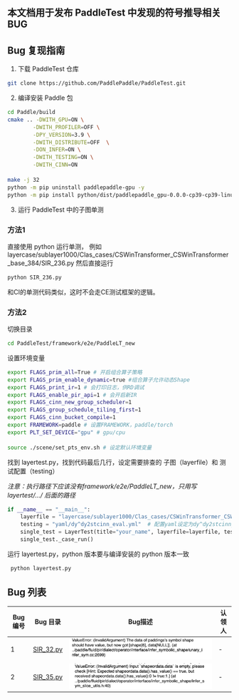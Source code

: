 ## 本文档用于发布 PaddleTest 中发现的符号推导相关 BUG

## Bug 复现指南

1. 下载 PaddleTest 仓库
``` bash
git clone https://github.com/PaddlePaddle/PaddleTest.git
```

2. 编译安装 Paddle 包
``` bash
cd Paddle/build
cmake .. -DWITH_GPU=ON \
        -DWITH_PROFILER=OFF \
        -DPY_VERSION=3.9 \
        -DWITH_DISTRIBUTE=OFF  \
        -DON_INFER=ON \
        -DWITH_TESTING=ON \
        -DWITH_CINN=ON

make -j 32
python -m pip uninstall paddlepaddle-gpu -y
python -m pip install python/dist/paddlepaddle_gpu-0.0.0-cp39-cp39-linux_x86_64.whl
```
3. 运行 PaddleTest 中的子图单测
### 方法1
直接使用 python 运行单测，
例如layercase/sublayer1000/Clas_cases/CSWinTransformer_CSWinTransformer_base_384/SIR_236.py
然后直接运行 
``` bash
python SIR_236.py  
```
和CI的单测代码类似，这时不会走CE测试框架的逻辑。

### 方法2
切换目录
``` bash
cd PaddleTest/framework/e2e/PaddleLT_new
```

设置环境变量
``` bash
export FLAGS_prim_all=True # 开启组合算子策略
export FLAGS_prim_enable_dynamic=true #组合算子允许动态Shape
export FLAGS_print_ir=1 # 会打印日志，供RD调试
export FLAGS_enable_pir_api=1 # 会开启新IR
export FLAGS_cinn_new_group_scheduler=1
export FLAGS_group_schedule_tiling_first=1
export FLAGS_cinn_bucket_compile=1
export FRAMEWORK=paddle # 设置FRAMEWORK，paddle/torch
export PLT_SET_DEVICE="gpu" # gpu/cpu

source ./scene/set_pts_env.sh # 设定默认环境变量
```

找到 layertest.py，找到代码最后几行，设定需要排查的 子图（layerfile）和 测试配置（testing）

*注意：执行路径下应该没有framework/e2e/PaddleLT_new，只用写layertest/…/ 后面的路径*
``` python
if __name__ == "__main__":
    layerfile = "layercase/sublayer1000/Clas_cases/CSWinTransformer_CSWinTransformer_base_384/SIR_236.py" # 子图case路径
    testing = "yaml/dy^dy2stcinn_eval.yml"  # 配置yaml设定为dy^dy2stcinn_eval.yml即可
    single_test = LayerTest(title="your_name", layerfile=layerfile, testing=testing)
    single_test._case_run()
```

运行 layertest.py，python 版本要与编译安装的 python 版本一致
``` bash
 python layertest.py
```



## Bug 列表
|Bug 编号 |Bug 目录 | Bug描述 | 认领人 |
|---|---|---|---|
|1|[SIR_32.py](https://github.com/PaddlePaddle/PaddleTest/blob/develop/framework/e2e/PaddleLT_new/layercase/sublayer160/Seg_cases/isanet_isanet_resnet50_os8_cityscapes_769x769_80k/SIR_32.py)| ![Alt text](src/SIR_32_bug_info.png)| -|
| 2 | [SIR_35.py](https://github.com/PaddlePaddle/PaddleTest/blob/develop/framework/e2e/PaddleLT_new/layercase/sublayer160/Seg_cases/isanet_isanet_resnet50_os8_cityscapes_769x769_80k/SIR_35.py) | ![Alt text](src/SIR_35_bug_info.png)| -|
